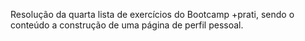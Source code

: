 Resolução da quarta lista de exercícios do Bootcamp +prati, sendo o conteúdo a construção de uma página de perfil pessoal.